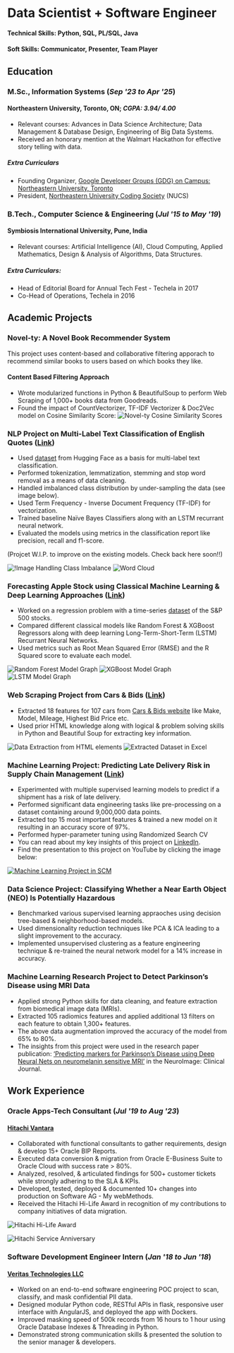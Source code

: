 # Data Scientist + Software Engineer
#### Technical Skills: Python, SQL, PL/SQL, Java
#### Soft Skills: Communicator, Presenter, Team Player

## Education
### M.Sc., Information Systems (_Sep '23 to Apr '25_)
#### Northeastern University, Toronto, ON; _CGPA: 3.94/ 4.00_
- Relevant courses: Advances in Data Science Architecture; Data Management & Database Design, Engineering of Big Data Systems.
- Received an honorary mention at the Walmart Hackathon for effective story telling with data.

##### Extra Curriculars 
- Founding Organizer, [Google Developer Groups (GDG) on Campus: Northeastern University, Toronto](https://gdg.community.dev/gdg-on-campus-northeastern-university-toronto-toronto-canada/)
- President, [Northeastern University Coding Society](https://www.linkedin.com/company/northeastern-university-coding-society/) (NUCS)

### B.Tech., Computer Science & Engineering (_Jul '15 to May '19_)
#### Symbiosis International University, Pune, India 
- Relevant courses: Artificial Intelligence (AI), Cloud Computing, Applied Mathematics, Design & Analysis of Algorithms, Data Structures.

##### Extra Curriculars: 
- Head of Editorial Board for Annual Tech Fest - Techela in 2017
- Co-Head of Operations, Techela in 2016

## Academic Projects

### Novel-ty: A Novel Book Recommender System
This project uses content-based and collaborative filtering apporach to recommend similar books to users based on which books they like.
#### Content Based Filtering Approach
- Wrote modularized functions in Python & BeautifulSoup to perform Web Scraping of 1,000+ books data from Goodreads.
- Found the impact of CountVectorizer, TF-IDF Vectorizer & Doc2Vec model on Cosine Similarity Score:
![Novel-ty Cosine Similarity Scores](/assets/img/novel-ty_results.png)

### NLP Project on Multi-Label Text Classification of English Quotes ([Link](https://github.com/rkaushick-neu/nlp-quotes))
- Used [dataset](https://huggingface.co/datasets/Abirate/english_quotes) from Hugging Face as a basis for multi-label text classification.
- Performed tokenization, lemmatization, stemming and stop word removal as a means of data cleaning.
- Handled imbalanced class distribution by under-sampling the data (see image below).
- Used Term Frequency - Inverse Document Frequency (TF-IDF) for vectorization.
- Trained baseline Naïve Bayes Classifiers along with an LSTM recurrant neural network.
- Evaluated the models using metrics in the classification report like precision, recall and f1-score.

(Projcet W.I.P. to improve on the existing models. Check back here soon!!)

![!Image Handling Class Imbalance](/assets/img/NLP_Class_Imbalance.png)
![Word Cloud](/assets/img/NLP_Word_Cloud.png)


### Forecasting Apple Stock using Classical Machine Learning & Deep Learning Approaches ([Link](https://github.com/rkaushick-neu/stock-forecasting-ml-dl/tree/main))
- Worked on a regression problem with a time-series [dataset](https://huggingface.co/datasets/edarchimbaud/timeseries-1d-stocks) of the S&P 500 stocks.
- Compared different classical models like Random Forest & XGBoost Regressors along with deep learning Long-Term-Short-Term (LSTM) Recurrant Neural Networks.
- Used metrics such as Root Mean Squared Error (RMSE) and the R Squared score to evaluate each model.

![Random Forest Model Graph](/assets/img/random_forest_model.png)
![XGBoost Model Graph](/assets/img/xgb_model.png)
![LSTM Model Graph](/assets/img/lstm_model.png)

### Web Scraping Project from Cars & Bids ([Link](https://github.com/rkaushick-neu/web-scraping-cars/tree/main))
- Extracted 18 features for 107 cars from [Cars & Bids website](https://carsandbids.com/) like Make, Model, Mileage, Highest Bid Price etc.
- Used prior HTML knowledge along with logical & problem solving skills in Python and Beautiful Soup for extracting key information.

![Data Extraction from HTML elements](/assets/img/Data_Extraction.png)
![Extracted Dataset in Excel](/assets/img/Cars_Dataset_Excel.png)

### Machine Learning Project: Predicting Late Delivery Risk in Supply Chain Management ([Link](https://github.com/rkaushick-neu/machine-learning-scm))
- Experimented with multiple supervised learning models to predict if a shipment has a risk of late delivery.
- Performed significant data engineering tasks like pre-processing on a dataset containing around 9,000,000 data points.
- Extracted top 15 most important features & trained a new model on it resulting in an accuracy score of 97%.
- Performed hyper-parameter tuning using Randomized Search CV
- You can read about my key insights of this project on [LinkedIn](https://www.linkedin.com/posts/rishabh-kaushick_presentation-leveraging-data-science-to-activity-7153828039477403648-6PXl). 
- Find the presentation to this project on YouTube by clicking the image below:

[![Machine Learning Project in SCM](/assets/img/ML_SCM_Img.png)](https://www.youtube.com/watch?v=CKOrAf_WpLw)

### Data Science Project: Classifying Whether a Near Earth Object (NEO) Is Potentially Hazardous
- Benchmarked various supervised learning appraoches using decision tree-based & neighborhood-based models.
- Used dimensionality reduction techniques like PCA & ICA leading to a slight improvement to the accuracy.
- Implemented unsupervised clustering as a feature engineering technique & re-trained the neural network model for a 14% increase in accuracy.

### Machine Learning Research Project to Detect Parkinson’s Disease using MRI Data
- Applied strong Python skills for data cleaning, and feature extraction from biomedical image data (MRIs).
- Extracted 105 radiomics features and applied additional 13 filters on each feature to obtain 1,300+ features.
- The above data augmentation improved the accuracy of the model from 65% to 80%.
- The insights from this project were used in the research paper publication: [‘Predicting markers for Parkinson’s
Disease using Deep Neural Nets on neuromelanin sensitive MRI’](https://www.sciencedirect.com/science/article/pii/S2213158219300981?via%3Dihub) in the NeuroImage: Clinical Journal.

## Work Experience
### Oracle Apps-Tech Consultant (_Jul '19 to Aug '23_)
#### [Hitachi Vantara](https://www.hitachivantara.com/en-us/company.html)
- Collaborated with functional consultants to gather requirements, design & develop 15+ Oracle BIP Reports.
- Executed data conversion & migration from Oracle E-Business Suite to Oracle Cloud with success rate > 80%.
- Analyzed, resolved, & articulated findings for 500+ customer tickets while strongly adhering to the SLA & KPIs.
- Developed, tested, deployed & documented 10+ changes into production on Software AG - My webMethods.
- Received the Hitachi Hi-Life Award in recognition of my contributions to company initiatives of data migration.

![Hitachi Hi-Life Award](/assets/img/Hitachi_HiLife_Award.png)

![Hitachi Service Anniversary](/assets/img/Hitachi_Service_Anniversary.png)

### Software Development Engineer Intern (_Jan '18 to Jun '18_)
#### [Veritas Technologies LLC](https://www.veritas.com/en/ca/company)
- Worked on an end-to-end software engineering POC project to scan, classify, and mask confidential PII data.
- Designed modular Python code, RESTful APIs in flask, responsive user interface with AngularJS, and deployed the app with Dockers.
- Improved masking speed of 500k records from 16 hours to 1 hour using Oracle Database Indexes & Threading in Python.
- Demonstrated strong communication skills & presented the solution to the senior manager & developers.
